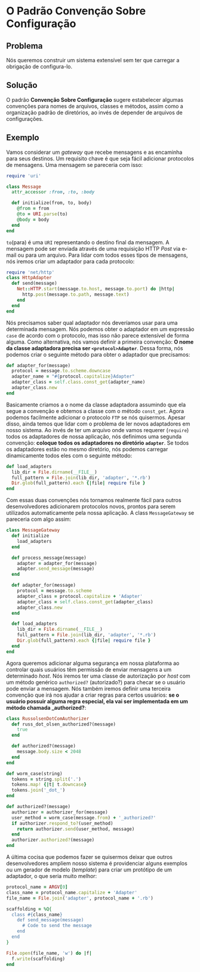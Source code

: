 # O Padrão Convenção Sobre Configuração

## Problema
Nós queremos construir um sistema extensível sem ter que carregar a obrigação de configura-lo.

## Solução
O padrão **Convenção Sobre Configuração** sugere estabelecer algumas convenções para nomes de arquivos, classes e métodos, assim como a organização padrão de diretórios, ao invés de depender de arquivos de configurações.

## Exemplo
Vamos considerar um *gateway* que recebe mensagens e as encaminha para seus destinos. Um requisito chave é que seja fácil adicionar protocolos de
mensagens. Uma mensagem se pareceria com isso:

```ruby
require 'uri'

class Message
  attr_accessor :from, :to, :body

  def initialize(from, to, body)
    @from = from
    @to = URI.parse(to)
    @body = body
  end
end
```

`to`(para) é uma `URI` representando o destino final da mensagem. A mensagem pode ser enviada através de uma requisição HTTP *Post* via e-mail ou para um arquivo. Para lidar com todos esses tipos de mensagens, nós iremos criar um adaptador para cada protocolo:

```ruby
require 'net/http'
class HttpAdapter
  def send(message)
    Net::HTTP.start(message.to.host, message.to.port) do |http|
      http.post(message.to.path, message.text)
    end
  end
end
```

Nós precisamos saber qual adaptador nós deveríamos usar para uma determinada mensagem. Nós podemos obter o adaptador em um expressão `case` de acordo com o protocolo, mas isso não parece extensível de forma alguma. Como alternativa, nós vamos definir a primeira convenção: **O nome da classe adaptadora precisa ser `<protocol>Adapter`**. Dessa forma, nós podemos criar o seguinte método para obter o adaptador que precisamos:

```ruby
def adapter_for(message)
  protocol = message.to.scheme.downcase
  adapter_name = "#{protocol.capitalize}Adapter"
  adapter_class = self.class.const_get(adapter_name)
  adapter_class.new
end
```

Basicamente criamos a o nome da classe adaptadora assumindo que ela segue a convenção e obtemos a classe com o método `const_get`.
Agora podemos facilmente adicionar o protocolo `FTP` se nós quisermos. Apesar disso, ainda temos que lidar com o problema de ler novos adaptadores em nosso sistema. Ao invés de ter um arquivo onde vamos requerer (`require`) todos os adaptadores de nossa aplicação, nós definimos uma segunda convenção: **coloque todos os adaptadores no diretório `adapter`**. Se todos os adaptadores estão no mesmo diretório, nós podemos carregar dinamicamente todos eles com o seguinte método:

```ruby
def load_adapters
  lib_dir = File.dirname(__FILE__)
  full_pattern = File.join(lib_dir, 'adapter', '*.rb')
  Dir.glob(full_pattern).each {|file| require file }
end
```

Com essas duas convenções nós tornamos realmente fácil para outros desenvolvedores adicionarem protocolos novos, prontos para serem utilizados automaticamente pela nossa aplicação. A class `MessageGateway` se pareceria com algo assim:

```ruby
class MessageGateway
  def initialize
    load_adapters
  end

  def process_message(message)
    adapter = adapter_for(message)
    adapter.send_message(message)
  end

  def adapter_for(message)
    protocol = message.to.scheme
    adapter_class = protocol.capitalize + 'Adapter'
    adapter_class = self.class.const_get(adapter_class)
    adapter_class.new
  end

  def load_adapters
    lib_dir = File.dirname(__FILE__)
    full_pattern = File.join(lib_dir, 'adapter', '*.rb')
    Dir.glob(full_pattern).each {|file| require file }
  end
end
```

Agora queremos adicionar alguma segurança em nossa plataforma ao controlar quais usuários têm permissão de enviar mensagens a um determinado *host*.
Nós iremos ter uma classe de autorização por *host* com um método genérico `authorized?` (autorizado?) para checar se o usuário pode enviar a mensagem.
Nós também iremos definir uma terceira convenção que irá nos ajudar a criar regras para certos usuários: **se o usuário possuir alguma regra especial, ela vai ser implementada em um método chamada <user>_authorized?**:

```ruby
class RussolsenDotComAuthorizer
  def russ_dot_olsen_authorized?(message)
    true
  end

  def authorized?(message)
    message.body.size < 2048
  end
end

def worm_case(string)
  tokens = string.split('.')
  tokens.map! {|t| t.downcase}
  tokens.join('_dot_')
end

def authorized?(message)
  authorizer = authorizer_for(message)
  user_method = worm_case(message.from) + '_authorized?'
  if authorizer.respond_to?(user_method)
    return authorizer.send(user_method, message)
  end
  authorizer.authorized?(message)
end
```

A última cocisa que podemos fazer se quisermos deixar que outros desenvolvedores ampliem nosso sistema é providenciar alguns exemplos ou um gerador de modelo (*template*) para criar um protótipo de um adaptador, o que seria muito melhor:

```ruby
protocol_name = ARGV[0]
class_name = protocol_name.capitalize + 'Adapter'
file_name = File.join('adapter', protocol_name + '.rb')

scaffolding = %Q{
  class #{class_name}
    def send_message(message)
      # Code to send the message
    end
  end
}

File.open(file_name, 'w') do |f|
  f.write(scaffolding)
end
```